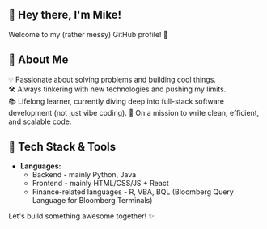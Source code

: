 ## 👋 Hey there, I'm Mike!

Welcome to my (rather messy) GitHub profile! 🚀  

## 🌟 About Me  
💡 Passionate about solving problems and building cool things.  
🛠️ Always tinkering with new technologies and pushing my limits.  
📚 Lifelong learner, currently diving deep into full-stack software development (not just vibe coding).
🎯 On a mission to write clean, efficient, and scalable code.  

## 🔧 Tech Stack & Tools  
- **Languages:**
  - Backend - mainly Python, Java
  - Frontend - mainly HTML/CSS/JS + React
  - Finance-related languages - R, VBA, BQL (Bloomberg Query Language for Bloomberg Terminals)

Let's build something awesome together! ✨

